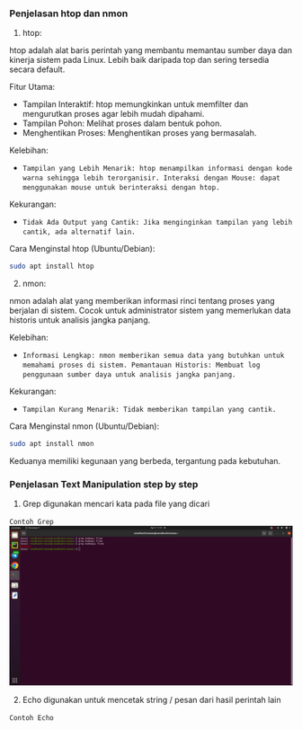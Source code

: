 ### Penjelasan htop dan nmon
1. htop:

htop adalah alat baris perintah yang membantu memantau sumber daya dan kinerja sistem pada Linux.
Lebih baik daripada top dan sering tersedia secara default.

Fitur Utama:

- Tampilan Interaktif: htop memungkinkan untuk memfilter dan mengurutkan proses agar lebih mudah dipahami.
- Tampilan Pohon: Melihat proses dalam bentuk pohon.
- Menghentikan Proses: Menghentikan proses yang bermasalah.

Kelebihan:

- `Tampilan yang Lebih Menarik: htop menampilkan informasi dengan kode warna sehingga lebih terorganisir.
Interaksi dengan Mouse: dapat menggunakan mouse untuk berinteraksi dengan htop.`

Kekurangan:

- `Tidak Ada Output yang Cantik: Jika menginginkan tampilan yang lebih cantik, ada alternatif lain.`

Cara Menginstal htop (Ubuntu/Debian):

```sh
sudo apt install htop
```

2. nmon:

nmon adalah alat yang memberikan informasi rinci tentang proses yang berjalan di sistem.
Cocok untuk administrator sistem yang memerlukan data historis untuk analisis jangka panjang.

Kelebihan:

- `Informasi Lengkap: nmon memberikan semua data yang butuhkan untuk memahami proses di sistem.
Pemantauan Historis: Membuat log penggunaan sumber daya untuk analisis jangka panjang.`

Kekurangan:

- `Tampilan Kurang Menarik: Tidak memberikan tampilan yang cantik.`

Cara Menginstal nmon (Ubuntu/Debian):

```sh
sudo apt install nmon
```

Keduanya memiliki kegunaan yang berbeda, tergantung pada kebutuhan.

### Penjelasan Text Manipulation step by step

1. Grep digunakan mencari kata pada file yang dicari

`Contoh Grep`
![image/04.png](image/04.png)

2. Echo digunakan untuk mencetak string / pesan dari hasil perintah lain

`Contoh Echo`



